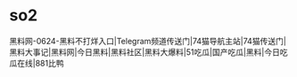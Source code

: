 # so2
黑料网-0624-黑料不打烊入口|Telegram频道传送门|74猫导航主站|74猫传送门|黑料大事记|黑料网|今日黑料|黑料社区|黑料大爆料|51吃瓜|国产吃瓜|黑料|今日吃瓜在线|881比鸭
